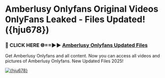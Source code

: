 # Amberlusy Onlyfans Original Videos 0nlyFans Leaked - Files Updated! ({hju678})

<h3>🔴 CLICK HERE 🌐==►► <a href="https://tinyurl.com/ms9xzufz" rel="nofollow">Amberlusy Onlyfans Updated Files</a></h3>

Get Amberlusy Onlyfans and all content. Now you can access all videos and pictures of Amberlusy Onlyfans. New Updated Files 2025!

[![{hju678}](https://i.imgur.com/PQ7UWWw.gif)](https://tinyurl.com/ms9xzufz)